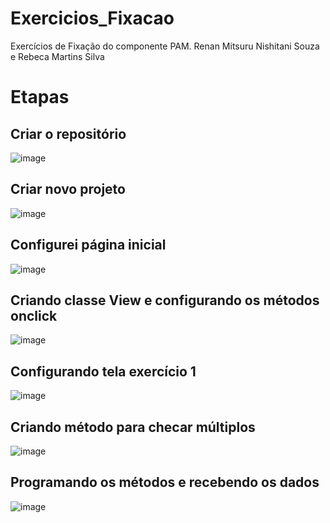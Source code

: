 # Exercicios_Fixacao
Exercícios de Fixação do componente PAM.
Renan Mitsuru Nishitani Souza e Rebeca Martins Silva   

# Etapas   

## Criar o repositório
![image](https://github.com/Renan-MitsuruNS/Exercicios_Fixacao/assets/127457010/e6d30f96-685d-4790-8a8c-9b8e25095d5c)

## Criar novo projeto  
![image](https://github.com/Renan-MitsuruNS/Exercicios_Fixacao/assets/127457010/1d42e5e1-8ce9-40ba-b2f9-8e838fca1ae0)

## Configurei página inicial
![image](https://github.com/Renan-MitsuruNS/Exercicios_Fixacao/assets/127457010/8f7159ab-2eea-44cf-8501-4f2daa2107f7)

## Criando classe View e configurando os métodos onclick  
![image](https://github.com/Renan-MitsuruNS/Exercicios_Fixacao/assets/127457010/f436e768-7eb2-424a-b1b9-c33198154d32)

## Configurando tela exercício 1  
![image](https://github.com/Renan-MitsuruNS/Exercicios_Fixacao/assets/127457010/db294cb8-aa3b-46a7-b788-f6b4b494f3c8)

## Criando método para checar múltiplos
![image](https://github.com/Renan-MitsuruNS/Exercicios_Fixacao/assets/127457010/b337ab48-7340-4f64-af33-96c901106501)

## Programando os métodos e recebendo os dados 
![image](https://github.com/Renan-MitsuruNS/Exercicios_Fixacao/assets/127457010/00a8d615-7635-42f0-8223-737bb4b4b306)

